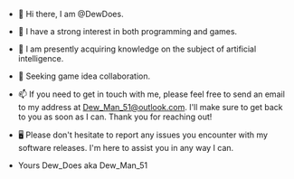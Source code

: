 - 👋 Hi there, I am @DewDoes.
- 👀 I have a strong interest in both programming and games.
- 🌱 I am presently acquiring knowledge on the subject of artificial intelligence.
- 💞️ Seeking game idea collaboration. 
- 📫 If you need to get in touch with me, please feel free to send an email to my address at Dew_Man_51@outlook.com.
      I'll make sure to get back to you as soon as I can. Thank you for reaching out!

- 🖥️ Please don't hesitate to report any issues you encounter with my software releases. I'm here to assist you in any way I can.

- Yours Dew_Does aka Dew_Man_51
